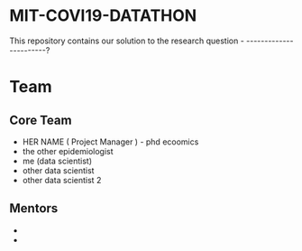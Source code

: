 # MIT-COVI19-DATATHON
This repository contains our solution to the research question - -----------------------?

# Team 

## Core Team
* HER NAME ( Project Manager )  - phd ecoomics
* the other epidemiologist
* me (data scientist)
* other data scientist
* other data scientist 2

## Mentors
*
*
